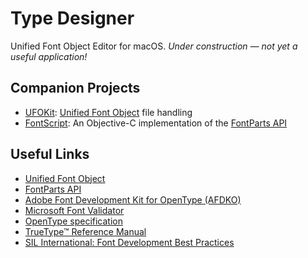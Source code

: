 # Type Designer

Unified Font Object Editor for macOS. *Under construction — not yet a useful application!*

## Companion Projects
 - [UFOKit](https://github.com/dcsch/ufokit): [Unified Font Object](http://unifiedfontobject.org/) file handling
 - [FontScript](https://github.com/dcsch/fontscript): An Objective-C implementation of the
 [FontParts API](http://fontparts.readthedocs.io/en/stable/index.html)

## Useful Links
 - [Unified Font Object](http://unifiedfontobject.org/)
 - [FontParts API](http://fontparts.readthedocs.io/en/stable/index.html)
 - [Adobe Font Development Kit for OpenType (AFDKO)](http://www.adobe.com/devnet/opentype/afdko.html)
 - [Microsoft Font Validator](https://github.com/HinTak/Font-Validator)
 - [OpenType specification](https://www.microsoft.com/en-us/Typography/OpenTypeSpecification.aspx)
 - [TrueType™ Reference Manual](https://developer.apple.com/fonts/TrueType-Reference-Manual/)
 - [SIL International: Font Development Best Practices](http://silnrsi.github.io/FDBP/en-US/index.html)
